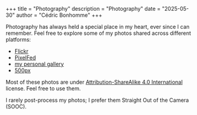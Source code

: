 +++
title = "Photography"
description = "Photography"
date = "2025-05-30"
author = "Cédric Bonhomme"
+++

Photography has always held a special place in my heart, ever since I can remember.
Feel free to explore some of my photos shared across different platforms:

- [Flickr](https://www.flickr.com/photos/cedricbonhomme)
- [PixelFed](https://pixelfed.social/cedric)
- [my personal gallery](https://photos.cedricbonhomme.org)
- [500px](https://500px.com/cedricbonhomme)

Most of these photos are under
[Attribution-ShareAlike 4.0 International](https://creativecommons.org/licenses/by-sa/4.0/)
license. Feel free to use them.

I rarely post-process my photos; I prefer them Straight Out of the Camera (SOOC).

